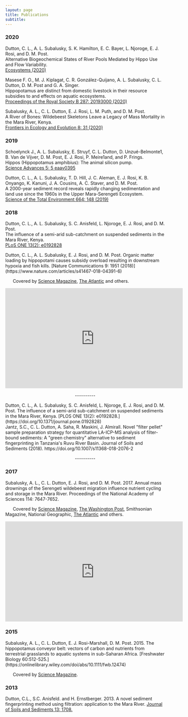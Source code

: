 ```yaml
---
layout: page
title: Publications
subtitle: 
---
```


### 2020

Dutton, C. L., A. L. Subalusky, S. K. Hamilton, E. C. Bayer, L. Njoroge, E. J. Rosi, and D. M. Post.  
Alternative Biogeochemical States of River Pools Mediated by Hippo Use and Flow Variability.  
[Ecosystems (2020)](https://doi.org/10.1007/s10021-020-00518-3)  

Masese F. O., M. J. Kiplagat, C. R. González-Quijano, A. L. Subalusky, C. L. Dutton, D. M. Post and G. A. Singer.  
Hippopotamus are distinct from domestic livestock in their resource subsidies to and effects on aquatic ecosystems.  
[Proceedings of the Royal Society B 287: 20193000 (2020)](https://doi.org/10.1098/rspb.2019.3000)  

Subalusky, A. L., C. L. Dutton, E. J. Rosi, L. M. Puth, and D. M. Post.   
A River of Bones: Wildebeest Skeletons Leave a Legacy of Mass Mortality in the Mara River, Kenya.  
[Frontiers in Ecology and Evolution 8: 31 (2020)](https://doi.org/10.3389/fevo.2020.00031)  

### 2019

Schoelynck J., A. L. Subalusky, E. Struyf, C. L. Dutton, D. Unzué-Belmonte1, B. Van de Vijver, D. M. Post, E. J. Rosi, P. Meire1and, and P. Frings.  
Hippos (Hippopotamus amphibius): The animal silicon pump.  
[Science Advances 5: 5 eaav0395](https://advances.sciencemag.org/content/5/5/eaav0395)  

Dutton, C. L., A. L. Subalusky, T. D. Hill, J. C. Aleman, E. J. Rosi, K. B. Onyango, K. Kanuni, J. A. Cousins, A. C. Staver, and D. M. Post.   
A 2000-year sediment record reveals rapidly changing sedimentation and land use since the 1960s in the Upper Mara-Serengeti Ecosystem.   
[Science of the Total Environment 664: 148 (2019)](https://doi.org/10.1016/j.scitotenv.2019.01.421)  

### 2018
Dutton, C. L., A. L. Subalusky, S. C. Anisfeld, L. Njoroge, E. J. Rosi, and D. M. Post.   
The influence of a semi-arid sub-catchment on suspended sediments in the Mara River, Kenya.  
[PLoS ONE 13(2): e0192828](https://doi.org/10.1371/journal.pone.0192828)  


<div data-badge-popover="right" data-badge-type="2" data-doi="10.1038/s41467-018-04391-6" class="altmetric-embed"></div>Dutton, C. L., A. L. Subalusky, E. J. Rosi, and D. M. Post.  
Organic matter loading by hippopotami causes subsidy overload resulting in downstream hypoxia and fish kills.   
[Nature Communications 9: 1951 (2018)](https://www.nature.com/articles/s41467-018-04391-6)  

&nbsp;&nbsp;&nbsp;&nbsp;&nbsp;&nbsp;Covered by [Science Magazine](http://www.sciencemag.org/news/2018/05/excess-hippo-dung-may-be-harming-aquatic-species-across-africa), [The Atlantic](https://www.theatlantic.com/science/archive/2018/05/hippos-poop-so-much-that-sometimes-all-the-fish-die/560486/) and others.
<div align="center"><iframe width="560" height="315" src="https://www.youtube.com/embed/Th8yFC6c03c?rel=0" frameborder="0" allow="autoplay; encrypted-media" allowfullscreen></iframe></div> 
<p align="center"> ---------- </p>

<div data-badge-popover="right" data-badge-type="2" data-doi="https://doi.org/10.1371/journal.pone.0192828" class="altmetric-embed"></div>Dutton, C. L., A. L. Subalusky, S. C. Anisfeld, L. Njoroge, E. J.  Rosi, and D. M. Post.   
The influence of a semi-arid sub-catchment on suspended sediments in the Mara River, Kenya.   
[PLOS ONE 13(2): e0192828.](https://doi.org/10.1371/journal.pone.0192828)

<div data-badge-popover="top" data-badge-type="2" data-doi="https://link.springer.com/article/10.1007/s11368-018-2076-2" data-hide-no-mentions="true" class="altmetric-embed"></div>Jantz, S.C., C. L. Dutton, A. Saha, R. Maskini, J. Almirall.  Novel "filter pellet" sample preparation strategy for quantitative LA-ICP-MS analysis of filter-bound sediments: A "green chemistry" alternative to sediment fingerprinting in Tanzania's Ruvu River Basin.  Journal of Soils and Sediments (2018). https://doi.org/10.1007/s11368-018-2076-2

<p align="center"> ---------- </p>

### 2017
<div data-badge-popover="right" data-badge-type="2" data-doi="10.1073/pnas.1614778114" class="altmetric-embed"></div>
Subalusky, A. L., C. L. Dutton, E. J. Rosi, and D. M. Post. 2017. Annual mass drownings of the Serengeti wildebeest migration influence nutrient cycling and storage in the Mara River. Proceedings of the National Academy of Sciences 114: 7647-7652.  

&nbsp;&nbsp;&nbsp;&nbsp;&nbsp;&nbsp;Covered by [Science Magazine](http://www.sciencemag.org/news/2017/06/every-year-thousands-drowned-wildebeest-feed-african-ecosystem), [The Washington Post](https://www.washingtonpost.com/news/animalia/wp/2017/06/19/six-thousand-wildebeest-die-in-a-serengeti-river-every-year-heres-why-thats-a-good-thing/?utm_term=.d3df2391356d), Smithsonian Magazine, National Geographic, [The Atlantic](https://www.theatlantic.com/science/archive/2017/06/how-the-mass-drownings-of-wildebeest-feed-the-serengeti/530799/) and others.

<div align="center"><iframe width="560" height="315" src="https://www.youtube.com/embed/ppIMJtQL5lg?rel=0" frameborder="0" allow="autoplay; encrypted-media" allowfullscreen></iframe></div> 

### 2015
<div data-badge-popover="right" data-badge-type="2" data-doi="10.1111/fwb.12474 " class="altmetric-embed"></div>
Subalusky, A. L., C. L. Dutton, E. J. Rosi-Marshall, D. M. Post. 2015. The hippopotamus conveyor belt: vectors of carbon and nutrients from terrestrial grasslands to aquatic systems in sub-Saharan Africa. [Freshwater Biology 60:512-525.](https://onlinelibrary.wiley.com/doi/abs/10.1111/fwb.12474)

&nbsp;&nbsp;&nbsp;&nbsp;&nbsp;&nbsp;Covered by [Science Magazine](http://science.sciencemag.org/content/346/6211/802).

### 2013

Dutton, C.L., S.C. Anisfeld. and H. Ernstberger.  2013.  A novel sediment fingerprinting method using filtration: application to the Mara River.  [Journal of Soils and Sediments 13: 1708.](https://link.springer.com/article/10.1007/s11368-013-0725-z)


<script type='text/javascript' src='https://d1bxh8uas1mnw7.cloudfront.net/assets/embed.js'></script>
